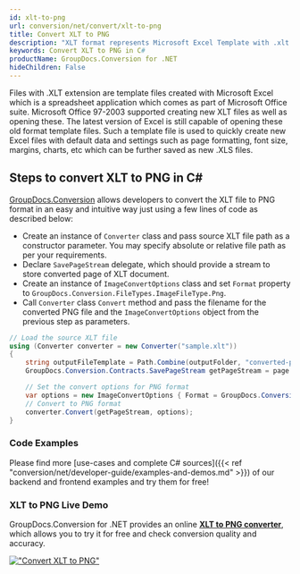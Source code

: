 ```yaml
---
id: xlt-to-png
url: conversion/net/convert/xlt-to-png
title: Convert XLT to PNG
description: "XLT format represents Microsoft Excel Template with .xlt extension. Learn how to convert XLT to PNG file programmatically in C# language using GroupDocs.Conversion for .NET library."
keywords: Convert XLT to PNG in C#
productName: GroupDocs.Conversion for .NET
hideChildren: False
---
```


Files with .XLT extension are template files created with Microsoft Excel which is a spreadsheet application which comes as part of Microsoft Office suite. Microsoft Office 97-2003 supported creating new XLT files as well as opening these. The latest version of Excel is still capable of opening these old format template files. Such a template file is used to quickly create new Excel files with default data and settings such as page formatting, font size, margins, charts, etc which can be further saved as new .XLS files.

## Steps to convert XLT to PNG in C#

[GroupDocs.Conversion](https://products.groupdocs.com/conversion/net) allows developers to convert the XLT file to PNG format in an easy and intuitive way just using a few lines of code as described below:

* Create an instance of `Converter` class and pass source XLT file path as a constructor parameter. You may specify absolute or relative file path as per your requirements. 
* Declare `SavePageStream` delegate, which should provide a stream to store converted page of XLT document.
* Create an instance of `ImageConvertOptions` class and set `Format` property to `GroupDocs.Conversion.FileTypes.ImageFileType.Png`.
* Call `Converter` class `Convert` method and pass the filename for the converted PNG file and the `ImageConvertOptions` object from the previous step as parameters.

```csharp
// Load the source XLT file
using (Converter converter = new Converter("sample.xlt"))
{
    string outputFileTemplate = Path.Combine(outputFolder, "converted-page-{0}.png");
    GroupDocs.Conversion.Contracts.SavePageStream getPageStream = page => new FileStream(string.Format(outputFileTemplate, page), FileMode.Create);

    // Set the convert options for PNG format
    var options = new ImageConvertOptions { Format = GroupDocs.Conversion.FileTypes.ImageFileType.Png };   
    // Convert to PNG format
    converter.Convert(getPageStream, options);
}
```

### Code Examples

Please find more [use-cases and complete C# sources]({{< ref "conversion/net/developer-guide/examples-and-demos.md" >}}) of our backend and frontend examples and try them for free!

### XLT to PNG Live Demo

GroupDocs.Conversion for .NET provides an online [**XLT to PNG converter**](https://products.groupdocs.app/conversion/xlt-to-png), which allows you to try it for free and check conversion quality and accuracy.

[!["Convert XLT to PNG"](conversion/net/images/convert-to-png/convert-xlt-to-png.png)](https://products.groupdocs.app/conversion/xlt-to-png)